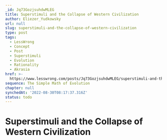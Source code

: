 ```yaml
---
_id: Jq73GozjsuhdwMLEG
title: Superstimuli and the Collapse of Western Civilization
author: Eliezer_Yudkowsky
url: null
slug: superstimuli-and-the-collapse-of-western-civilization
type: post
tags:
  - LessWrong
  - Concept
  - Post
  - Superstimuli
  - Evolution
  - Rationality
  - Akrasia
href: >-
  https://www.lesswrong.com/posts/Jq73GozjsuhdwMLEG/superstimuli-and-the-collapse-of-western-civilization
sequence: The Simple Math of Evolution
chapter: null
synchedAt: '2022-08-30T08:17:37.316Z'
status: todo
---
```


# Superstimuli and the Collapse of Western Civilization
